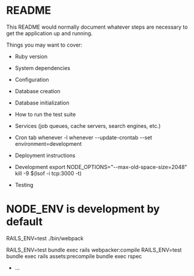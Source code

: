 # README

This README would normally document whatever steps are necessary to get the
application up and running.

Things you may want to cover:

* Ruby version

* System dependencies

* Configuration

* Database creation

* Database initialization

* How to run the test suite

* Services (job queues, cache servers, search engines, etc.)

* Cron tab
whenever -l
whenever --update-crontab --set environment=development

* Deployment instructions
* Development
export NODE_OPTIONS="--max-old-space-size=2048"
kill -9 $(lsof -i tcp:3000 -t)

* Testing
# NODE_ENV is development by default
RAILS_ENV=test ./bin/webpack

RAILS_ENV=test bundle exec rails webpacker:compile
RAILS_ENV=test bundle exec rails assets:precompile
bundle exec rspec
* ...
